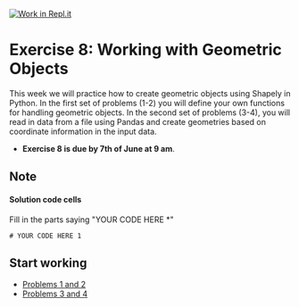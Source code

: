 [![Work in Repl.it](https://classroom.github.com/assets/work-in-replit-14baed9a392b3a25080506f3b7b6d57f295ec2978f6f33ec97e36a161684cbe9.svg)](https://classroom.github.com/online_ide?assignment_repo_id=4843474&assignment_repo_type=AssignmentRepo)
# Exercise 8: Working with Geometric Objects

This week we will practice how to create geometric objects using Shapely in Python. In the first set of problems (1-2) you will define your own functions for handling geometric objects. In the second set of problems (3-4), you will read in data from a file using Pandas and create geometries based on coordinate information in the input data. 


- **Exercise 8 is due by 7th of June at 9 am**.

## Note

#### Solution code cells
Fill in the parts saying "YOUR CODE HERE *"

```
# YOUR CODE HERE 1
```

## Start working

 - [Problems 1 and 2 ](Exercise_1_problem_1_2.py)
 - [Problems 3 and 4 ](Exercise_1_problem_3_4.py)